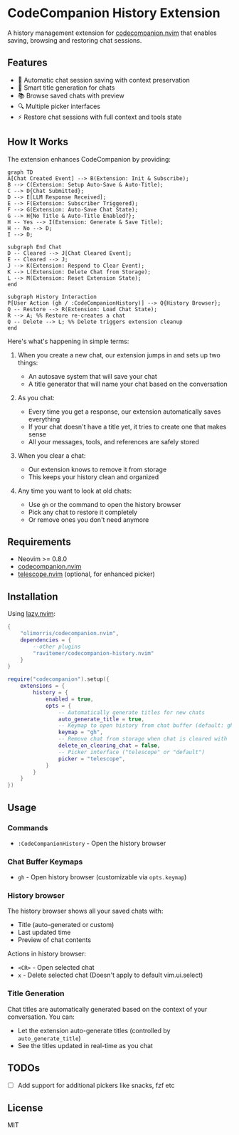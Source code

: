 # CodeCompanion History Extension

A history management extension for [codecompanion.nvim](https://codecompanion.olimorris.dev/) that enables saving, browsing and restoring chat sessions.

## Features

- 🔄 Automatic chat session saving with context preservation
- 🎯 Smart title generation for chats 
- 📚 Browse saved chats with preview
- 🔍 Multiple picker interfaces
- ⚡ Restore chat sessions with full context and tools state

## How It Works

The extension enhances CodeCompanion by providing:

```mermaid
graph TD
A[Chat Created Event] --> B(Extension: Init & Subscribe);
B --> C(Extension: Setup Auto-Save & Auto-Title);
C --> D{Chat Submitted};
D --> E[LLM Response Received];
E --> F(Extension: Subscriber Triggered);
F --> G(Extension: Auto-Save Chat State);
G --> H{No Title & Auto-Title Enabled?};
H -- Yes --> I(Extension: Generate & Save Title);
H -- No --> D;
I --> D;

subgraph End Chat
D -- Cleared --> J[Chat Cleared Event];
E -- Cleared --> J;
J --> K(Extension: Respond to Clear Event);
K --> L(Extension: Delete Chat from Storage);
L --> M(Extension: Reset Extension State);
end

subgraph History Interaction
P[User Action (gh / :CodeCompanionHistory)] --> Q{History Browser};
Q -- Restore --> R(Extension: Load Chat State);
R --> A; %% Restore re-creates a chat
Q -- Delete --> L; %% Delete triggers extension cleanup
end
```

Here's what's happening in simple terms:

1. When you create a new chat, our extension jumps in and sets up two things:
   - An autosave system that will save your chat
   - A title generator that will name your chat based on the conversation

2. As you chat:
   - Every time you get a response, our extension automatically saves everything 
   - If your chat doesn't have a title yet, it tries to create one that makes sense
   - All your messages, tools, and references are safely stored

3. When you clear a chat:
   - Our extension knows to remove it from storage
   - This keeps your history clean and organized

4. Any time you want to look at old chats:
   - Use `gh` or the command to open the history browser
   - Pick any chat to restore it completely
   - Or remove ones you don't need anymore

## Requirements

- Neovim >= 0.8.0
- [codecompanion.nvim](https://codecompanion.olimorris.dev/)
- [telescope.nvim](https://github.com/nvim-telescope/telescope.nvim) (optional, for enhanced picker)

## Installation

Using [lazy.nvim](https://github.com/folke/lazy.nvim):

```lua
{
    "olimorris/codecompanion.nvim",
    dependencies = {
        --other plugins
        "ravitemer/codecompanion-history.nvim"
    }
}
```

```lua
require("codecompanion").setup({
    extensions = {
        history = {
            enabled = true,
            opts = {
                -- Automatically generate titles for new chats
                auto_generate_title = true,
                -- Keymap to open history from chat buffer (default: gh)
                keymap = "gh",
                -- Remove chat from storage when chat is cleared with `gx`
                delete_on_clearing_chat = false,
                -- Picker interface ("telescope" or "default")
                picker = "telescope", 
            }
        }
    }
})
```

## Usage 

### Commands

- `:CodeCompanionHistory` - Open the history browser

### Chat Buffer Keymaps

- `gh` - Open history browser (customizable via `opts.keymap`)

### History browser

The history browser shows all your saved chats with:
- Title (auto-generated or custom)
- Last updated time  
- Preview of chat contents

Actions in history browser:
- `<CR>` - Open selected chat
- `x` - Delete selected chat (Doesn't apply to default vim.ui.select)

### Title Generation

Chat titles are automatically generated based on the context of your conversation. You can:

- Let the extension auto-generate titles (controlled by `auto_generate_title`)
- See the titles updated in real-time as you chat

## TODOs

- [ ] Add support for additional pickers like snacks, fzf etc

## License

MIT
